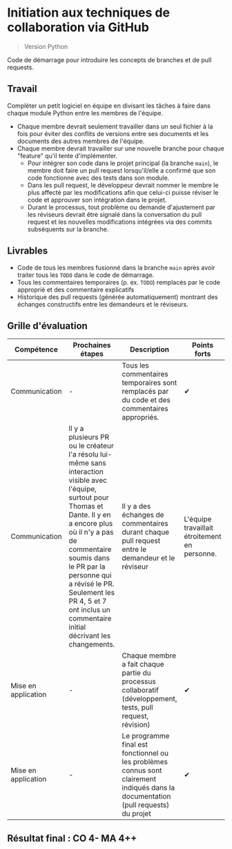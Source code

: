 # Initiation aux techniques de collaboration via GitHub

>Version Python

Code de démarrage pour introduire les concepts de branches et de pull requests.

## Travail

Compléter un petit logiciel en équipe en divisant les tâches à faire dans chaque module Python entre les membres de l'équipe.

* Chaque membre devrait seulement travailler dans un seul fichier à la fois pour éviter des conflits de versions entre ses documents et les documents des autres membres de l'équipe.
* Chaque membre devrait travailler sur une nouvelle branche pour chaque "feature" qu'il tente d'implémenter.  
    * Pour intégrer son code dans le projet principal (la branche `main`), le membre doit faire un pull request lorsqu'il/elle a confirmé que son code fonctionne avec des tests dans son module.
    * Dans les pull request, le développeur devrait nommer le membre le plus affecté par les modifications afin que celui-ci puisse réviser le code et approuver son intégration dans le projet.
    * Durant le processus, tout problème ou demande d'ajustement par les réviseurs devrait être signalé dans la conversation du pull request et les nouvelles modifications intégrées via des commits subséquents sur la branche.
 
## Livrables

* Code de tous les membres fusionné dans la branche `main` après avoir traiter tous les `TODO` dans le code de démarrage.
* Tous les commentaires temporaires (p. ex. `TODO`) remplacés par le code approprié et des commentaire explicatifs
* Historique des pull requests (générée automatiquement) montrant des échanges constructifs entre les demandeurs et le réviseurs.

## Grille d'évaluation

Compétence | Prochaines étapes | Description | Points forts
--- | --- | --- | ---
Communication | - | Tous les commentaires temporaires sont remplacés par du code et des commentaires appropriés. | ✔
Communication | Il y a plusieurs PR ou le créateur l'a résolu lui-même sans interaction visible avec l'équipe, surtout pour Thomas et Dante. Il y en a encore plus où il n'y a pas de commentaire soumis dans le PR par la personne qui a révisé le PR. Seulement les PR 4, 5 et 7 ont inclus un commentaire initial décrivant les changements. | Il y a des échanges de commentaires durant chaque pull request entre le demandeur et le réviseur | L'équipe travaillait étroitement en personne.
Mise en application | - | Chaque membre a fait chaque partie du processus collaboratif (développement, tests, pull request, révision) | ✔
Mise en application | - | Le programme final est fonctionnel ou les problèmes connus sont clairement indiqués dans la documentation (pull requests) du projet | ✔

## Résultat final : CO 4- MA 4++
